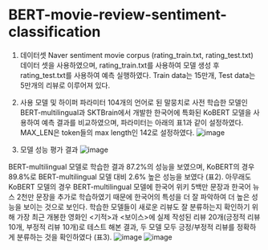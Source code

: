 # BERT-movie-review-sentiment-classification

1.	데이터셋
Naver sentiment movie corpus (rating_train.txt, rating_test.txt) 데이터 셋을 사용하였으며, rating_train.txt를 사용하여 모델 생성 후 rating_test.txt를 사용하여 예측 실행하였다. Train data는 15만개, Test data는 5만개의 리뷰로 이루어져 있다.

2.	사용 모델 및 하이퍼 파라미터
104개의 언어로 된 말뭉치로 사전 학습한 모델인 BERT-multilingual과 SKTBrain에서 개발한 한국어에 특화된 KoBERT 모델을 사용하여 예측 결과를 비교하였으며, 파라미터는 아래의 표1과 같이 설정하였다. MAX_LEN은 token들의 max length인 142로 설정하였다.
![image](https://user-images.githubusercontent.com/79245351/159127855-4602641d-6b6e-4f1a-b4d4-fe8b926d7394.png)

3.	 모델 성능 평가 결과
![image](https://user-images.githubusercontent.com/79245351/159127886-86f3d47f-fb29-43f5-84b2-db99eaaa7e2b.png)

BERT-multilingual 모델로 학습한 결과 87.2%의 성능을 보였으며, KoBERT의 경우 89.8%로 BERT-multilingual 모델 대비 2.6% 높은 성능을 보였다 (표2). 아무래도 KoBERT 모델의 경우 BERT-multilingual 모델에 한국어 위키 5백만 문장과 한국어 뉴스 2천만 문장을 추가로 학습하였기 때문에 한국어의 특성을 더 잘 파악하여 더 높은 성능을 보이는 것으로 보인다.
학습한 모델들이 새로운 리뷰도 잘 분류하는지 확인하기 위해 가장 최근 개봉한 영화인 <기적>과 <보이스>에 실제 작성된 리뷰 20개(긍정적 리뷰 10개, 부정적 리뷰 10개)로 테스트 해본 결과, 두 모델 모두 긍정/부정적 리뷰를 정확하게 분류하는 것을 확인하였다 (표3). 
![image](https://user-images.githubusercontent.com/79245351/159127973-2ed09666-e9f4-44f5-aae5-5fe9c53cd9ce.png)
![image](https://user-images.githubusercontent.com/79245351/159127981-e000ea62-cb85-46e6-9dc1-57a972ad6743.png)
